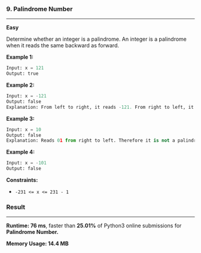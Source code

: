 ### 9. Palindrome Number

---

**Easy**

Determine whether an integer is a palindrome. An integer is a palindrome when it reads the same backward as forward.

**Example 1:**

```python
Input: x = 121
Output: true
```

**Example 2:**

```python
Input: x = -121
Output: false
Explanation: From left to right, it reads -121. From right to left, it becomes 121-. Therefore it is not a palindrome.
```

**Example 3:**

```python
Input: x = 10
Output: false
Explanation: Reads 01 from right to left. Therefore it is not a palindrome.
```

**Example 4:**

```python
Input: x = -101
Output: false
```

**Constraints:**

- `-231 <= x <= 231 - 1`

### Result

---

**Runtime: 76 ms**, faster than **25.01%** of Python3 online submissions for **Palindrome Number.**

**Memory Usage: 14.4 MB**
